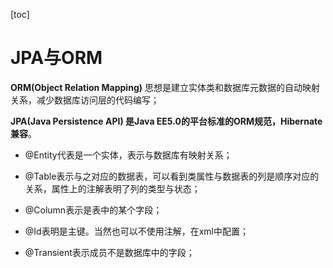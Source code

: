[toc]

# JPA与ORM

**ORM(Object Relation Mapping)** 思想是建立实体类和数据库元数据的自动映射关系，减少数据库访问层的代码编写；

**JPA(Java Persistence API) 是Java EE5.0的平台标准的ORM规范，Hibernate兼容**。

- @Entity代表是一个实体，表示与数据库有映射关系；
- @Table表示与之对应的数据表，可以看到类属性与数据表的列是顺序对应的关系，属性上的注解表明了列的类型与状态；
- @Column表示是表中的某个字段；
- @Id表明是主键。当然也可以不使用注解，在xml中配置；

- @Transient表示成员不是数据库中的字段；